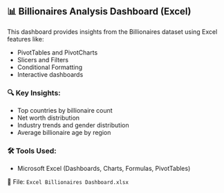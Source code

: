 ## 📊 Billionaires Analysis Dashboard (Excel)

This dashboard provides insights from the Billionaires dataset using Excel features like:

- PivotTables and PivotCharts
- Slicers and Filters
- Conditional Formatting
- Interactive dashboards

### 🔍 Key Insights:
- Top countries by billionaire count
- Net worth distribution
- Industry trends and gender distribution
- Average billionaire age by region

### 🛠 Tools Used:
- Microsoft Excel (Dashboards, Charts, Formulas, PivotTables)

📁 File: `Excel Billionaires Dashboard.xlsx`
